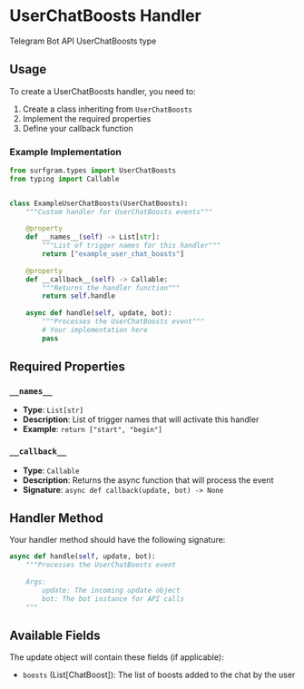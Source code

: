 # UserChatBoosts Handler

Telegram Bot API UserChatBoosts type

## Usage

To create a UserChatBoosts handler, you need to:

1. Create a class inheriting from `UserChatBoosts`
2. Implement the required properties
3. Define your callback function

### Example Implementation

```python
from surfgram.types import UserChatBoosts
from typing import Callable


class ExampleUserChatBoosts(UserChatBoosts):
    """Custom handler for UserChatBoosts events"""
    
    @property
    def __names__(self) -> List[str]:
        """List of trigger names for this handler"""
        return ["example_user_chat_boosts"]
    
    @property
    def __callback__(self) -> Callable:
        """Returns the handler function"""
        return self.handle
    
    async def handle(self, update, bot):
        """Processes the UserChatBoosts event"""
        # Your implementation here
        pass
```

## Required Properties

### `__names__`
- **Type**: `List[str]`
- **Description**: List of trigger names that will activate this handler
- **Example**: `return ["start", "begin"]`

### `__callback__`
- **Type**: `Callable`
- **Description**: Returns the async function that will process the event
- **Signature**: `async def callback(update, bot) -> None`

## Handler Method

Your handler method should have the following signature:

```python
async def handle(self, update, bot):
    """Processes the UserChatBoosts event
    
    Args:
        update: The incoming update object
        bot: The bot instance for API calls
    """
```

## Available Fields

The update object will contain these fields (if applicable):

- `boosts` (List[ChatBoost]): The list of boosts added to the chat by the user
